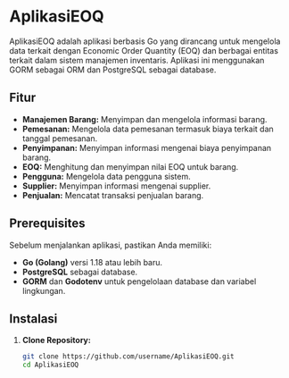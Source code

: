 # AplikasiEOQ

AplikasiEOQ adalah aplikasi berbasis Go yang dirancang untuk mengelola data terkait dengan Economic Order Quantity (EOQ) dan berbagai entitas terkait dalam sistem manajemen inventaris. Aplikasi ini menggunakan GORM sebagai ORM dan PostgreSQL sebagai database.

## Fitur

- **Manajemen Barang:** Menyimpan dan mengelola informasi barang.
- **Pemesanan:** Mengelola data pemesanan termasuk biaya terkait dan tanggal pemesanan.
- **Penyimpanan:** Menyimpan informasi mengenai biaya penyimpanan barang.
- **EOQ:** Menghitung dan menyimpan nilai EOQ untuk barang.
- **Pengguna:** Mengelola data pengguna sistem.
- **Supplier:** Menyimpan informasi mengenai supplier.
- **Penjualan:** Mencatat transaksi penjualan barang.

## Prerequisites

Sebelum menjalankan aplikasi, pastikan Anda memiliki:

- **Go (Golang)** versi 1.18 atau lebih baru.
- **PostgreSQL** sebagai database.
- **GORM** dan **Godotenv** untuk pengelolaan database dan variabel lingkungan.

## Instalasi

1. **Clone Repository:**

   ```bash
   git clone https://github.com/username/AplikasiEOQ.git
   cd AplikasiEOQ
